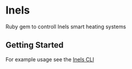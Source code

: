 # Inels

Ruby gem to controll Inels smart heating systems

## Getting Started

For example usage see the [Inels CLI](examples/inels_cli.rb)
